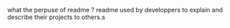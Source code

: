 what the perpuse of readme ? 
readme used by developpers to explain and describe their projects to others.s